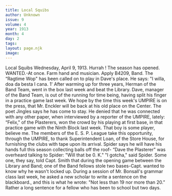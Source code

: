 ```yaml
---
title: Local Squibs
author: Unknown
issue: 9
volume: 4
year: 1913
month: 4
day: 2
tags:
layout: page.njk
image:
---
```

Local Squibs      Wednesday, April 9, 1913.   Hurrah ! The season has opened.   WANTED.-At once. Farm hand and musician. Apply B4209, Band.   The “Ragtime Wop" has been called on to play in Dave's place. He says: "I willa, doa da besta I cana. 1'   After warming up for three years, Herman of the Band Team, went in the box last week and beat the Library.   Dave, manager of the Band Team, is out of the running for time being, having split his finger in a practice game last week.   We hope by the time this week's UMPIRE is on the press, that Mr. Enckler will be back at his old place on the Center.   The poet Jingles says he has come to stay. He denied that he was connected with any other paper, when interviewed by a reporter of the UMPIRE, lately:   “Felix," of the Plasterers, won the crowd by his playing at first base, in that practice game with the Ninth Block last week. That boy is some player, believe me.   The members of the E. S. P. League take this opportunity, through the UMPIRE, to thank Superintendent Loan, of the Store House, for furnishing the clubs with tape upon its arrival.   Spider says he will have his hands full this season collecting balls off the roof-   “Dave the Plasterer" was overheard talking to Spider: "Will that be 0. K." "I gotcha," said Spider.   Some one, they say, told Capt. Smith that during the opening game between the Library and Band; one of the Band fellows stole two bases-Capt. wanted to know why he wasn't locked up.   During a session of Mr. Bonsall's grammar class last week, he asked a new scholar to write a sentence on the blackboard., and this is what he wrote: "Not less than 19 nor more than 20.” Rather a long sentence for a fellow who has been to school but two days.   




